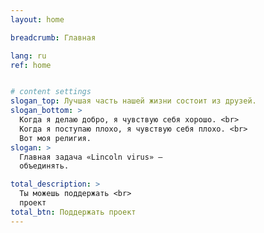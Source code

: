 ```yaml
---
layout: home

breadcrumb: Главная

lang: ru
ref: home


# content settings
slogan_top: Лучшая часть нашей жизни состоит из друзей.
slogan_bottom: >
  Когда я делаю добро, я чувствую себя хорошо. <br>
  Когда я поступаю плохо, я чувствую себя плохо. <br>
  Вот моя религия.
slogan: >
  Главная задача «Lincoln virus» —
  объединять.

total_description: >
  Ты можешь поддержать <br>
  проект
total_btn: Поддержать проект
---
```



